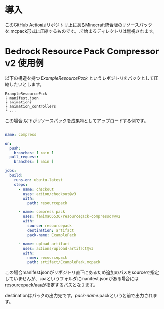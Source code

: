 # 導入
このGitHub Actionはリポジトリ上にあるMinecraft統合版のリソースパックを.mcpack形式に圧縮するものです。.で始まるディレクトリは無視されます。


# Bedrock Resource Pack Compressor v2 使用例
以下の構造を持つ _ExampleResourcePack_ というレポジトリをパックとして圧縮したいとします。 
```
ExampleResourcePack
├ manifest.json
├ animations
├ animation_controllers
└ ...
```

この場合,以下がリソースパックを成果物としてアップロードする例です。

```yml

name: compress

on:
  push:
    branches: [ main ]
  pull_request:
    branches: [ main ]

jobs:
  build:
    runs-on: ubuntu-latest
    steps:
      - name: checkout
        uses: action/checkout@v3
        with:
          path: resourcepack

      - name: compress pack
        uses: famima65536/resourcepack-compressor@v2
        with:
          source: resourcepack
          destination: artifact
          pack-name: ExamplePack

      - name: upload artifact
        uses: actions/upload-artifact@v3
        with:
          name: resourcepack
          path: artifact/ExamplePack.mcpack
```

この場合manifest.jsonがリポジトリ直下にあるため追加のパスをsourceで指定していませんが、aaaというフォルダにmanifest.jsonがある場合にはresourcepack/aaaが指定するパスとなります。

destinationはパックの出力先です。_pack-name_.packという名前で出力されます。
